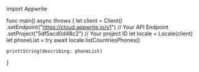 import Appwrite

func main() async throws {
    let client = Client()
      .setEndpoint("https://cloud.appwrite.io/v1") // Your API Endpoint
      .setProject("5df5acd0d48c2") // Your project ID
    let locale = Locale(client)
    let phoneList = try await locale.listCountriesPhones()

    print(String(describing: phoneList)
}
